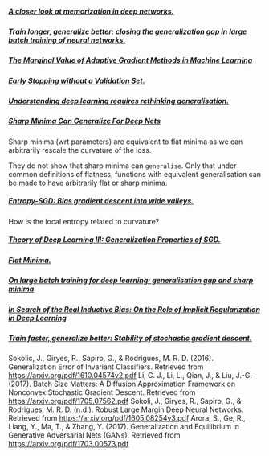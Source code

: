 ##### [A closer look at memorization in deep networks.](https://arxiv.org/pdf/1706.05394v1.pdf)


##### [Train longer, generalize better: closing the generalization gap in large batch training of neural networks.](https://arxiv.org/pdf/1705.08741.pdf)


##### [The Marginal Value of Adaptive Gradient Methods in Machine Learning](https://arxiv.org/pdf/1705.08292v1.pdf)


##### [Early Stopping without a Validation Set.](https://arxiv.org/pdf/1703.09580v2.pdf)


##### [Understanding deep learning requires rethinking generalisation.](https://arxiv.org/pdf/1611.03530v2.pdf)


##### [Sharp Minima Can Generalize For Deep Nets](https://arxiv.org/pdf/1703.04933.pdf)

Sharp minima (wrt parameters) are equivalent to flat minima as we can arbitrarily rescale the curvature of the loss.

They do not show that sharp minima can `generalise`. Only that under common definitions of flatness, functions with equivalent generalisation can be made to have arbitrarily flat or sharp minima.

##### [Entropy-SGD: Bias gradient descent into wide valleys.](https://arxiv.org/pdf/1611.01838.pdf)

How is the local entropy related to curvature?

##### [Theory of Deep Learning III: Generalization Properties of SGD.](https://dspace.mit.edu/bitstream/handle/1721.1/107841/CBMM-Memo-067.pdf?sequence=1)


##### [Flat Minima.](http://doi.org/10.1162/neco.1997.9.1.1)


##### [On large batch training for deep learning: generalisation gap and sharp minima](??)


##### [In Search of the Real Inductive Bias: On the Role of Implicit Regularization in Deep Learning](http://arxiv.org/abs/1412.6614)


##### [Train faster, generalize better: Stability of stochastic gradient descent.](http://arxiv.org/abs/1509.01240)


Sokolic, J., Giryes, R., Sapiro, G., & Rodrigues, M. R. D. (2016). Generalization Error of Invariant Classifiers. Retrieved from https://arxiv.org/pdf/1610.04574v2.pdf
Li, C. J., Li, L., Qian, J., & Liu, J.-G. (2017). Batch Size Matters: A Diffusion Approximation Framework on Nonconvex Stochastic Gradient Descent. Retrieved from https://arxiv.org/pdf/1705.07562.pdf
Sokoli, J., Giryes, R., Sapiro, G., & Rodrigues, M. R. D. (n.d.). Robust Large Margin Deep Neural Networks. Retrieved
from https://arxiv.org/pdf/1605.08254v3.pdf
Arora, S., Ge, R., Liang, Y., Ma, T., & Zhang, Y. (2017). Generalization and Equilibrium in Generative Adversarial Nets (GANs). Retrieved from https://arxiv.org/pdf/1703.00573.pdf
